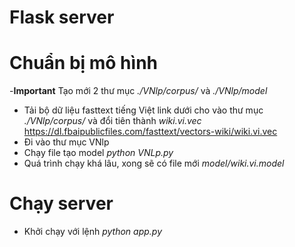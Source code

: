 # Flask server
# Chuẩn bị mô hình
-**Important** Tạo mới 2 thư mục _./VNlp/corpus/_ và _./VNlp/model_ 
- Tải bộ dữ liệu fasttext tiếng Việt link dưới cho vào thư mục _./VNlp/corpus/_ và đổi tiên thành _wiki.vi.vec_
https://dl.fbaipublicfiles.com/fasttext/vectors-wiki/wiki.vi.vec
- Đi vào thư mục VNlp
- Chạy file tạo model _python VNLp.py_
- Quá trình chạy khá lâu, xong sẽ có file mới _model/wiki.vi.model_

# Chạy server
- Khởi chạy với lệnh _python app.py_

